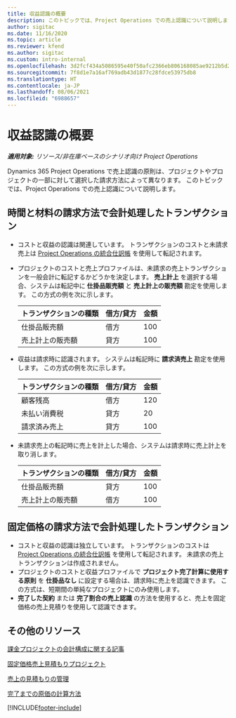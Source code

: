 ```yaml
---
title: 収益認識の概要
description: このトピックでは、Project Operations での売上認識について説明します。
author: sigitac
ms.date: 11/16/2020
ms.topic: article
ms.reviewer: kfend
ms.author: sigitac
ms.custom: intro-internal
ms.openlocfilehash: 3d2fcf434a5086595e40f50afc2366eb806168085ae9212b5d25e3e9bd02e2c6
ms.sourcegitcommit: 7f8d1e7a16af769adb43d1877c28fdce53975db8
ms.translationtype: HT
ms.contentlocale: ja-JP
ms.lasthandoff: 08/06/2021
ms.locfileid: "6988657"
---
```

# <a name="revenue-recognition-overview"></a>収益認識の概要

_**適用対象:** リソース/非在庫ベースのシナリオ向け Project Operations_

Dynamics 365 Project Operations で売上認識の原則は、プロジェクトやプロジェクトの一部に対して選択した請求方法によって異なります。 このトピックでは、Project Operations での売上認識について説明します。

## <a name="transactions-accounted-using-time-and-material-billing-method"></a>時間と材料の請求方法で会計処理したトランザクション

- コストと収益の認識は関連しています。 トランザクションのコストと未請求売上は [Project Operations の統合仕訳帳](../project-accounting/project-operations-integration-journal.md) を使用して転記されます。
- プロジェクトのコストと売上プロファイルは、未請求の売上トランザクションを一般会計に転記するかどうかを決定します。 **売上計上** を選択する場合、システムは転記中に **仕掛品販売額** と **売上計上の販売額** 勘定を使用します。 この方式の例を次に示します。  

  | トランザクションの種類 | 借方/貸方 | 金額 |
  | --- | --- | --- |
  | 仕掛品販売額 | 借方 | 100 |
  | 売上計上の販売額 | 貸方 | 100 |

- 収益は請求時に認識されます。 システムは転記時に **請求済売上** 勘定を使用します。 この方式の例を次に示します。  

  | トランザクションの種類 | 借方/貸方 | 金額 |
  | --- | --- | --- |
  | 顧客残高 | 借方 | 120 |
  | 未払い消費税 | 貸方 | 20 |
  | 請求済み売上 | 貸方 | 100 |

- 未請求売上の転記時に売上を計上した場合、システムは請求時に売上計上を取り消します。

  | トランザクションの種類 | 借方/貸方 | 金額 |
  | --- | --- | --- |
  | 仕掛品販売額 | 貸方 | 100 |
  | 売上計上の販売額 | 借方 | 100 |

## <a name="transactions-accounted-using-the-fixed-price-billing-method"></a>固定価格の請求方法で会計処理したトランザクション

- コストと収益の認識は独立しています。 トランザクションのコストは [Project Operations の統合仕訳帳](../project-accounting/project-operations-integration-journal.md) を使用して転記されます。 未請求の売上トランザクションは作成されません。
- プロジェクトのコストと収益プロファイルで **プロジェクト完了計算に使用する原則** を **仕掛品なし** に設定する場合は、請求時に売上を認識できます。 この方式は、短期間の単純なプロジェクトにのみ使用します。
- **完了した契約** または **完了割合の売上認識** の方法を使用すると、売上を固定価格の売上見積りを使用して認識できます。

## <a name="additional-resources"></a>その他のリソース
[課金プロジェクトの会計構成に関する記事](../project-accounting/configure-accounting-billable-projects.md)

[固定価格売上見積もりプロジェクト](rev-rec-percentage-completion-method.md)

[売上の見積もりの管理](rev-rec-completed-contract-method.md)

[完了までの原価の計算方法](cost-complete-methods.md)


[!INCLUDE[footer-include](../includes/footer-banner.md)]